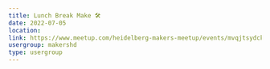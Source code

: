 ```yaml
---
title: Lunch Break Make 🛠️
date: 2022-07-05
location: 
link: https://www.meetup.com/heidelberg-makers-meetup/events/mvqjtsydckbhb/
usergroup: makershd
type: usergroup
---
```

